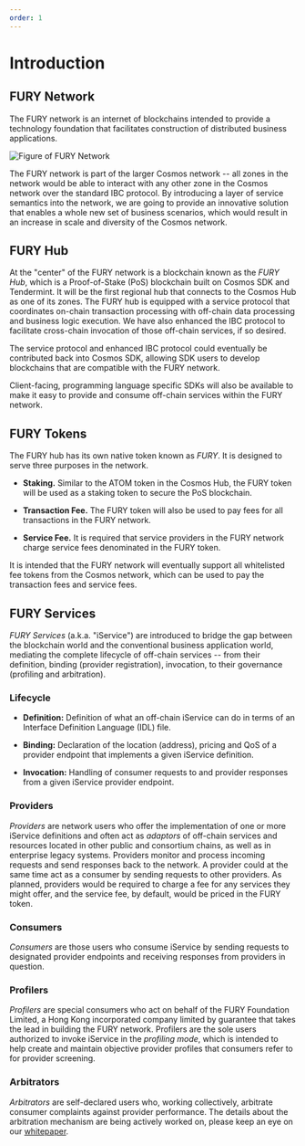 ```yaml
---
order: 1
---
```


# Introduction

## FURY Network

The FURY network is an internet of blockchains intended to provide a technology foundation that facilitates construction of distributed business applications.

![Figure of FURY Network](../pics/chap2-1.jpg)

The FURY network is part of the larger Cosmos network -- all zones in the network would be able to interact with any other zone in the Cosmos network over the standard IBC protocol.  By introducing a layer of service semantics into the network, we are going to provide an innovative solution that enables a whole new set of business scenarios, which would result in an increase in scale and diversity of the Cosmos network.

## FURY Hub

At the "center" of the FURY network is a blockchain known as the *FURY Hub*, which is a Proof-of-Stake (PoS) blockchain built on Cosmos SDK and Tendermint.  It will be the first regional hub that connects to the Cosmos Hub as one of its zones.  The FURY hub is equipped with a service protocol that coordinates on-chain transaction processing with off-chain data processing and business logic execution.  We have also enhanced the IBC protocol to facilitate cross-chain invocation of those off-chain services, if so desired.

The service protocol and enhanced IBC protocol could eventually be contributed back into Cosmos SDK, allowing SDK users to develop blockchains that are compatible with the FURY network.

Client-facing, programming language specific SDKs will also be available to make it easy to provide and consume off-chain services within the FURY network.

## FURY Tokens

The FURY hub has its own native token known as *FURY*.  It is designed to serve three purposes in the network.

* **Staking.**  Similar to the ATOM token in the Cosmos Hub, the FURY token will be used as a staking token to secure the PoS blockchain.

* **Transaction Fee.**  The FURY token will also be used to pay fees for all transactions in the FURY network.

* **Service Fee.**  It is required that service providers in the FURY network charge service fees denominated in the FURY token.

It is intended that the FURY network will eventually support all whitelisted fee tokens from the Cosmos network, which can be used to pay the transaction fees and service fees.

## FURY Services

*FURY Services* (a.k.a. "iService") are introduced to bridge the gap between the blockchain world and the conventional business application world, mediating the complete lifecycle of off-chain services -- from their definition, binding (provider registration), invocation, to their governance (profiling and arbitration).

### Lifecycle

* **Definition:** Definition of what an off-chain iService can do in terms of an Interface Definition Language (IDL) file.

* **Binding:** Declaration of the location (address), pricing and QoS of a provider endpoint that implements a given iService definition.

* **Invocation:** Handling of consumer requests to and provider responses from a given iService provider endpoint.

### Providers

*Providers* are network users who offer the implementation of one or more iService definitions and often act as *adaptors* of off-chain services and resources located in other public and consortium chains, as well as in enterprise legacy systems.  Providers monitor and process incoming requests and send responses back to the network.  A provider could at the same time act as a consumer by sending requests to other providers.  As planned, providers would be required to charge a fee for any services they might offer, and the service fee, by default, would be priced in the FURY token.

### Consumers

*Consumers* are those users who consume iService by sending requests to designated provider endpoints and receiving responses from providers in question.

### Profilers

*Profilers* are special consumers who act on behalf of the FURY Foundation Limited, a Hong Kong incorporated company limited by guarantee that takes the lead in building the FURY network.  Profilers are the sole users authorized to invoke iService in the *profiling mode*, which is intended to help create and maintain objective provider profiles that consumers refer to for provider screening.

### Arbitrators

*Arbitrators* are self-declared users who, working collectively, arbitrate consumer complaints against provider performance.  The details about the arbitration mechanism are being actively worked on, please keep an eye on our [whitepaper](../resources/whitepaper.md).
